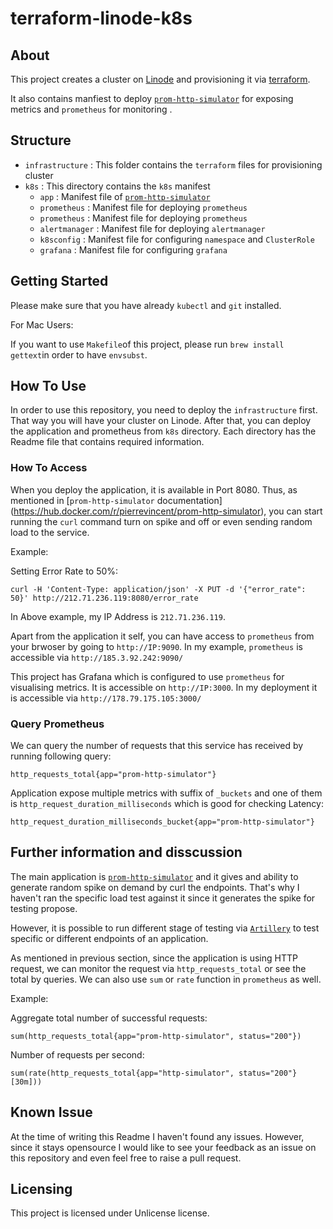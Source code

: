 # terraform-linode-k8s

## About
This project creates a cluster on [Linode](https://www.linode.com/products/kubernetes/) and provisioning it via [terraform](https://registry.terraform.io/providers/linode/linode/latest/docs/resources/lke_cluster).

It also contains manfiest to deploy [`prom-http-simulator`](https://hub.docker.com/r/pierrevincent/prom-http-simulator/) for exposing metrics and `prometheus` for monitoring .

## Structure
- `infrastructure` : This folder contains the `terraform` files for provisioning cluster
- `k8s` : This directory contains the `k8s` manifest
    - `app` : Manifest file of [`prom-http-simulator`](https://hub.docker.com/r/pierrevincent/prom-http-simulator/)
    - `prometheus` : Manifest file for deploying `prometheus`
    - `prometheus` : Manifest file for deploying `prometheus`
    - `alertmanager` : Manifest file for deploying `alertmanager`
    - `k8sconfig` : Manifest file for configuring `namespace` and `ClusterRole`
    - `grafana` : Manifest file for configuring `grafana`
## Getting Started
Please make sure that you have already `kubectl` and `git` installed.

For Mac Users:

If you want to use `Makefile`of this project, please run `brew install gettext`in order to have `envsubst`.


## How To Use
In order to use this repository, you need to deploy the `infrastructure` first. That way you will have your cluster on Linode. After that, you can deploy the application and prometheus from `k8s` directory. Each directory has the Readme file that contains required information.

### How To Access

When you deploy the application, it is available in Port 8080. Thus, as mentioned in [`prom-http-simulator` documentation] (https://hub.docker.com/r/pierrevincent/prom-http-simulator), you can start running the `curl` command turn on spike and off or even sending random load to the service.

Example:

Setting Error Rate to 50%:

```
curl -H 'Content-Type: application/json' -X PUT -d '{"error_rate": 50}' http://212.71.236.119:8080/error_rate
```

In Above example, my IP Address is `212.71.236.119`.

Apart from the application it self, you can have access to `prometheus` from your brwoser by going to `http://IP:9090`. In my example, `prometheus` is accessible via `http://185.3.92.242:9090/`

This project has Grafana which is configured to use `prometheus` for visualising metrics. It is accessible on `http://IP:3000`. In my deployment it is accessible via `http://178.79.175.105:3000/` 

### Query Prometheus

We can query the number of requests that this service has received by running following query:

```
http_requests_total{app="prom-http-simulator"}
```

Application expose multiple metrics with suffix of `_buckets` and one of them is `http_request_duration_milliseconds` which is good for checking Latency:

```
http_request_duration_milliseconds_bucket{app="prom-http-simulator"}
```

## Further information and disscussion

The main application is [`prom-http-simulator`](https://hub.docker.com/r/pierrevincent/prom-http-simulator/) and it gives and ability to generate random spike on demand by curl the endpoints. That's why I haven't ran the specific load test against it since it generates the spike for testing propose. 

However, it is possible to run different stage of testing via [`Artillery`](https://artillery.io/) to test specific or different endpoints of an application.

As mentioned in previous section, since the application is using HTTP request, we can monitor the request via `http_requests_total` or see the total by queries. We can also use `sum` or `rate` function in `prometheus` as well.

Example:

Aggregate total number of successful requests:

```
sum(http_requests_total{app="prom-http-simulator", status="200"})
```

Number of requests per second:

```
sum(rate(http_requests_total{app="http-simulator", status="200"}[30m]))
```


## Known Issue
At the time of writing this Readme I haven't found any issues. However, since it stays opensource I would like to see your feedback as an issue on this repository and even feel free to raise a pull request.

## Licensing
This project is licensed under Unlicense license.
